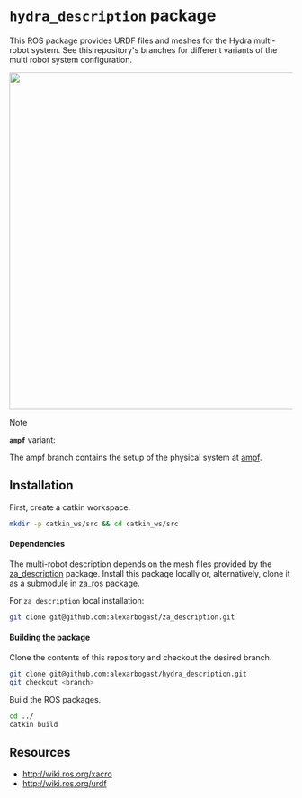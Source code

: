 # `hydra_description` package

This ROS package provides URDF files and meshes for the Hydra multi-robot
system. See this repository's branches for different variants of the multi robot
system configuration. 

<p align="center">
  <img src=https://github.com/alexarbogast/za_ros/assets/46149643/02d6b3e5-c266-4b67-a2fe-4b5805c6f989 width=600/>
</p>

> [!NOTE]
> __`ampf`__ variant:
>
> The ampf branch contains the setup of the physical system at
> [ampf](https://ampf.research.gatech.edu/).

## Installation

First, create a catkin workspace.

```bash
mkdir -p catkin_ws/src && cd catkin_ws/src
```

#### Dependencies

The multi-robot description depends on the mesh files provided by the
[za_description](https://github.com/alexarbogast/za_description) package.
Install this package locally or, alternatively, clone it as a submodule in
[za_ros](https://github.com/alexarbogast/za_ros) package.

For `za_description` local installation:
```bash
git clone git@github.com:alexarbogast/za_description.git
```
#### Building the package

Clone the contents of this repository and checkout the desired branch.

```bash
git clone git@github.com:alexarbogast/hydra_description.git
git checkout <branch>
```

Build the ROS packages.

```bash
cd ../
catkin build
```

## Resources

- http://wiki.ros.org/xacro
- http://wiki.ros.org/urdf


